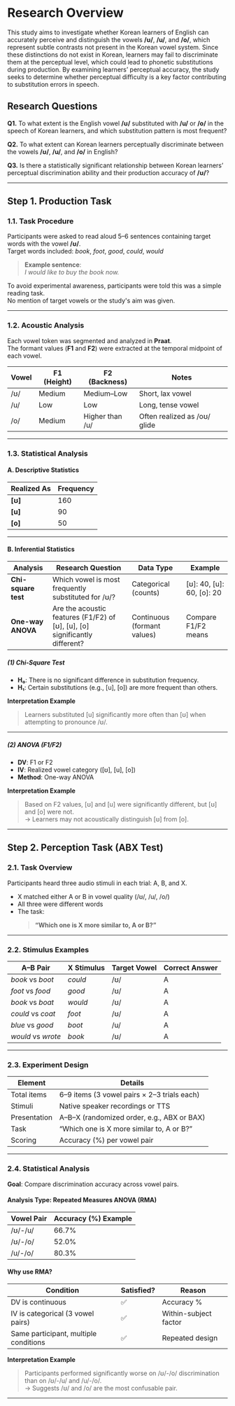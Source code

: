 # Research Overview

This study aims to investigate whether Korean learners of English can accurately perceive and distinguish the vowels **/ʊ/**, **/u/**, and **/o/**, which represent subtle contrasts not present in the Korean vowel system. Since these distinctions do not exist in Korean, learners may fail to discriminate them at the perceptual level, which could lead to phonetic substitutions during production. By examining learners’ perceptual accuracy, the study seeks to determine whether perceptual difficulty is a key factor contributing to substitution errors in speech.

## Research Questions

**Q1.** To what extent is the English vowel **/ʊ/** substituted with **/u/** or **/o/** in the speech of Korean learners, and which substitution pattern is most frequent?

**Q2.** To what extent can Korean learners perceptually discriminate between the vowels **/ʊ/**, **/u/**, and **/o/** in English?

**Q3.** Is there a statistically significant relationship between Korean learners’ perceptual discrimination ability and their production accuracy of **/ʊ/**?

---

## Step 1. Production Task

### 1.1. Task Procedure

Participants were asked to read aloud 5–6 sentences containing target words with the vowel **/ʊ/**.  
Target words included: *book*, *foot*, *good*, *could*, *would*

> **Example sentence**:  
> *I would like to buy the book now.*

To avoid experimental awareness, participants were told this was a simple reading task.  
No mention of target vowels or the study's aim was given.

---

### 1.2. Acoustic Analysis

Each vowel token was segmented and analyzed in **Praat**.  
The formant values (**F1** and **F2**) were extracted at the temporal midpoint of each vowel.

| Vowel | F1 (Height) | F2 (Backness) | Notes |
|-------|-------------|----------------|-----------------------------|
| /ʊ/   | Medium       | Medium–Low      | Short, lax vowel            |
| /u/   | Low          | Low             | Long, tense vowel           |
| /o/   | Medium       | Higher than /u/ | Often realized as /oʊ/ glide |

---

### 1.3. Statistical Analysis

#### A. Descriptive Statistics

| Realized As | Frequency |
|-------------|-----------|
| **[ʊ]**      | 160       |
| **[u]**      | 90        |
| **[o]**      | 50        |

---

#### B. Inferential Statistics

| Analysis         | Research Question                                             | Data Type         | Example                |
|------------------|----------------------------------------------------------------|--------------------|------------------------|
| **Chi-square test** | Which vowel is most frequently substituted for /ʊ/?            | Categorical (counts) | [ʊ]: 40, [u]: 60, [o]: 20 |
| **One-way ANOVA**   | Are the acoustic features (F1/F2) of [ʊ], [u], [o] significantly different? | Continuous (formant values) | Compare F1/F2 means |

##### (1) Chi-Square Test

- **H₀**: There is no significant difference in substitution frequency.
- **H₁**: Certain substitutions (e.g., [u], [o]) are more frequent than others.

**Interpretation Example**  
> Learners substituted [u] significantly more often than [ʊ] when attempting to pronounce /ʊ/.

---

##### (2) ANOVA (F1/F2)

- **DV**: F1 or F2  
- **IV**: Realized vowel category ([ʊ], [u], [o])  
- **Method**: One-way ANOVA

**Interpretation Example**  
> Based on F2 values, [ʊ] and [u] were significantly different, but [ʊ] and [o] were not.  
> → Learners may not acoustically distinguish [ʊ] from [o].

---

## Step 2. Perception Task (ABX Test)

### 2.1. Task Overview

Participants heard three audio stimuli in each trial: A, B, and X.  
- X matched either A or B in vowel quality (/ʊ/, /u/, /o/)  
- All three were different words  
- The task:  
  > **“Which one is X more similar to, A or B?”**

---

### 2.2. Stimulus Examples

| A–B Pair        | X Stimulus | Target Vowel | Correct Answer |
|-----------------|------------|---------------|----------------|
| *book* vs *boot* | *could*     | /ʊ/           | A              |
| *foot* vs *food* | *good*      | /ʊ/           | A              |
| *book* vs *boat* | *would*     | /ʊ/           | A              |
| *could* vs *coat*| *foot*      | /ʊ/           | A              |
| *blue* vs *good* | *boot*      | /u/           | A              |
| *would* vs *wrote*| *book*     | /ʊ/           | A              |

---

### 2.3. Experiment Design

| Element          | Details |
|------------------|---------|
| Total items      | 6–9 items (3 vowel pairs × 2–3 trials each) |
| Stimuli          | Native speaker recordings or TTS |
| Presentation     | A–B–X (randomized order, e.g., ABX or BAX) |
| Task             | “Which one is X more similar to, A or B?” |
| Scoring          | Accuracy (%) per vowel pair |

---

### 2.4. Statistical Analysis

**Goal**: Compare discrimination accuracy across vowel pairs.

#### Analysis Type: Repeated Measures ANOVA (RMA)

| Vowel Pair   | Accuracy (%) Example |
|--------------|----------------------|
| /ʊ/-/u/      | 66.7%                |
| /ʊ/-/o/      | 52.0%                |
| /u/-/o/      | 80.3%                |

#### Why use RMA?

| Condition                       | Satisfied? | Reason |
|--------------------------------|------------|--------|
| DV is continuous               | ✅         | Accuracy % |
| IV is categorical (3 vowel pairs) | ✅         | Within-subject factor |
| Same participant, multiple conditions | ✅         | Repeated design |

**Interpretation Example**  
> Participants performed significantly worse on /ʊ/-/o/ discrimination than on /ʊ/-/u/ and /u/-/o/.  
> → Suggests /ʊ/ and /o/ are the most confusable pair.

---

